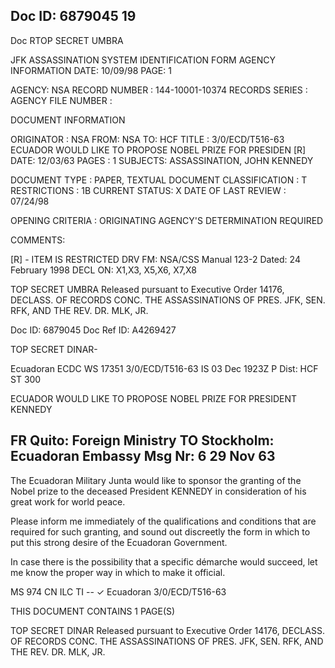 Doc ID: 6879045
19
-
Doc RTOP SECRET UMBRA

JFK ASSASSINATION SYSTEM
IDENTIFICATION FORM
AGENCY INFORMATION
DATE: 10/09/98
PAGE: 1

AGENCY: NSA
RECORD NUMBER : 144-10001-10374
RECORDS SERIES :
AGENCY FILE NUMBER :

DOCUMENT INFORMATION

ORIGINATOR : NSA
FROM: NSA
TO: HCF
TITLE :
3/0/ECD/T516-63 ECUADOR WOULD LIKE TO PROPOSE NOBEL PRIZE FOR PRESIDEN [R]
DATE: 12/03/63
PAGES : 1
SUBJECTS:
ASSASSINATION, JOHN KENNEDY

DOCUMENT TYPE : PAPER, TEXTUAL DOCUMENT
CLASSIFICATION : T
RESTRICTIONS : 1B
CURRENT STATUS: X
DATE OF LAST REVIEW : 07/24/98

OPENING CRITERIA :
ORIGINATING AGENCY'S DETERMINATION REQUIRED

COMMENTS:

[R] - ITEM IS RESTRICTED
DRV FM: NSA/CSS Manual 123-2
Dated: 24 February 1998
DECL ON: X1,X3, X5,X6, X7,X8

TOP SECRET UMBRA
Released pursuant to Executive Order 14176, DECLASS. OF RECORDS CONC. THE ASSASSINATIONS OF PRES. JFK, SEN.
RFK, AND THE REV. DR. MLK, JR.

Doc ID: 6879045
Doc Ref ID: A4269427

TOP SECRET DINAR-

Ecuadoran
ECDC
WS 17351
3/0/ECD/T516-63
IS 03 Dec 1923Z P
Dist: HCF
ST 300

ECUADOR WOULD LIKE TO PROPOSE NOBEL PRIZE FOR PRESIDENT KENNEDY

FR Quito: Foreign Ministry
TO Stockholm: Ecuadoran Embassy
Msg Nr: 6
29 Nov 63
--

The Ecuadoran Military Junta would like to sponsor the
granting of the Nobel prize to the deceased President KENNEDY
in consideration of his great work for world peace.

Please inform me immediately of the qualifications and
conditions that are required for such granting, and sound out
discreetly the form in which to put this strong desire of the
Ecuadoran Government.

In case there is the possibility that a specific démarche
would succeed, let me know the proper way in which to make it
official.

MS 974
CN ILC
TI --
✓
Ecuadoran
3/0/ECD/T516-63

THIS DOCUMENT CONTAINS 1 PAGE(S)

TOP SECRET DINAR
Released pursuant to Executive Order 14176, DECLASS. OF RECORDS CONC. THE ASSASSINATIONS OF PRES. JFK, SEN.
RFK, AND THE REV. DR. MLK, JR.
